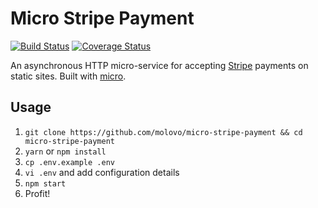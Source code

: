 # Micro Stripe Payment

[![Build Status](https://travis-ci.org/molovo/micro-stripe-payment.svg?branch=master)](https://travis-ci.org/molovo/micro-stripe-payment) [![Coverage Status](https://coveralls.io/repos/github/molovo/micro-stripe-payment/badge.svg?branch=master)](https://coveralls.io/github/molovo/micro-stripe-payment?branch=master)

An asynchronous HTTP micro-service for accepting [Stripe](https://stripe.com) payments on static sites. Built with [micro](https://github.com/zeit/micro).

## Usage

1. `git clone https://github.com/molovo/micro-stripe-payment && cd micro-stripe-payment`
2. `yarn` or `npm install`
3. `cp .env.example .env`
4. `vi .env` and add configuration details
5. `npm start`
6. Profit!
